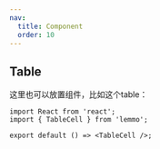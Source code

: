 ```yaml
---
nav:
  title: Component
  order: 10
---
```


## Table
这里也可以放置组件，比如这个table：

```tsx
import React from 'react';
import { TableCell } from 'lemmo';

export default () => <TableCell />;
```
